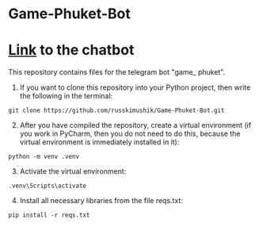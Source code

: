 # Game-Phuket-Bot
# [Link](https://t.me/game_phuket_bot) to the chatbot
This repository contains files for the telegram bot "game_ phuket".

1) If you want to clone this repository into your Python project, then write the following in the terminal:
```
git clone https://github.com/russkimushik/Game-Phuket-Bot.git
```
2) After you have compiled the repository, create a virtual environment (if you work in PyCharm, then you do not need to do this, because the virtual environment is immediately installed in it):
```
python -m venv .venv
```
3) Activate the virtual environment:
```
.venv\Scripts\activate
```
4) Install all necessary libraries from the file reqs.txt:
```
pip install -r reqs.txt
```
      
